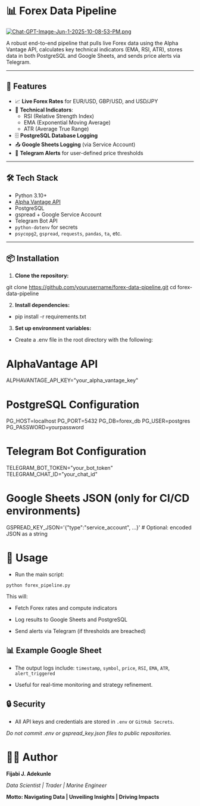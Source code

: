 # 📊 Forex Data Pipeline
[![Chat-GPT-Image-Jun-1-2025-10-08-53-PM.png](https://i.postimg.cc/WbVnfVJC/Chat-GPT-Image-Jun-1-2025-10-08-53-PM.png)](https://postimg.cc/QV61HRmJ)

A robust end-to-end pipeline that pulls live Forex data using the Alpha Vantage API, calculates key technical indicators (EMA, RSI, ATR), stores data in both PostgreSQL and Google Sheets, and sends price alerts via Telegram.

---

## 🚀 Features

- 📈 **Live Forex Rates** for EUR/USD, GBP/USD, and USD/JPY
- 🧮 **Technical Indicators**:
  - RSI (Relative Strength Index)
  - EMA (Exponential Moving Average)
  - ATR (Average True Range)
- 🗄️ **PostgreSQL Database Logging**
- 📤 **Google Sheets Logging** (via Service Account)
- 📢 **Telegram Alerts** for user-defined price thresholds

---

## 🛠️ Tech Stack

- Python 3.10+
- [Alpha Vantage API](https://www.alphavantage.co/)
- PostgreSQL
- gspread + Google Service Account
- Telegram Bot API
- `python-dotenv` for secrets
- `psycopg2`, `gspread`, `requests`, `pandas`, `ta`, etc.

---

## 📦 Installation

1. **Clone the repository:**


git clone https://github.com/yourusername/forex-data-pipeline.git
cd forex-data-pipeline

2. **Install dependencies:**
- pip install -r requirements.txt

3. **Set up environment variables:**
- Create a .env file in the root directory with the following:

# AlphaVantage API
ALPHAVANTAGE_API_KEY="your_alpha_vantage_key"

# PostgreSQL Configuration
PG_HOST=localhost
PG_PORT=5432
PG_DB=forex_db
PG_USER=postgres
PG_PASSWORD=yourpassword

# Telegram Bot Configuration
TELEGRAM_BOT_TOKEN="your_bot_token"
TELEGRAM_CHAT_ID="your_chat_id"

# Google Sheets JSON (only for CI/CD environments)
GSPREAD_KEY_JSON='{"type":"service_account", ...}'  # Optional: encoded JSON as a string

# 🧪 Usage
- Run the main script:

`python forex_pipeline.py`

This will:

- Fetch Forex rates and compute indicators

- Log results to Google Sheets and PostgreSQL

- Send alerts via Telegram (if thresholds are breached)


## 📊 Example Google Sheet
- The output logs include: `timestamp`, `symbol`, `price`, `RSI`, `EMA`, `ATR`, `alert_triggered`

- Useful for real-time monitoring and strategy refinement.

## 🔒 Security

- All API keys and credentials are stored in `.env` or `GitHub Secrets`.

*Do not commit .env or gspread_key.json files to public repositories.*


# 👨‍💻 Author
**Fijabi J. Adekunle**

*Data Scientist | Trader | Marine Engineer*

**Motto: Navigating Data | Unveiling Insights | Driving Impacts**
